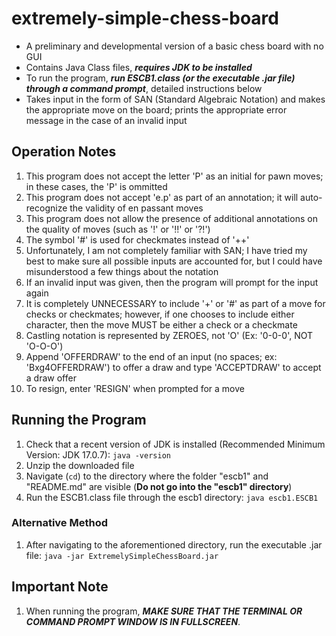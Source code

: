 # extremely-simple-chess-board
 - A preliminary and developmental version of a basic chess board with no GUI
 - Contains Java Class files, ***requires JDK to be installed***
 - To run the program, ***run ESCB1.class (or the executable .jar file) through a command prompt***, detailed instructions below
 - Takes input in the form of SAN (Standard Algebraic Notation) and makes the appropriate move on the board; prints the appropriate error message in the case of an invalid input
## Operation Notes
1) This program does not accept the letter 'P' as an initial for pawn moves; in these cases, the 'P' is ommitted
2) This program does not accept 'e.p' as part of an annotation; it will auto-recognize the validity of en passant moves
3) This program does not allow the presence of additional annotations on the quality of moves (such as '!' or '!!' or '?!')
4) The symbol '#' is used for checkmates instead of '++'
5) Unfortunately, I am not completely familiar with SAN; I have tried my best to make sure all possible inputs are accounted for, but I could have misunderstood a few things about the notation
6) If an invalid input was given, then the program will prompt for the input again
7) It is completely UNNECESSARY to include '+' or '#' as part of a move for checks or checkmates; however, if one chooses to include either character, then the move MUST be either a check or a checkmate
8) Castling notation is represented by ZEROES, not 'O' (Ex: '0-0-0', NOT 'O-O-O')
9) Append 'OFFERDRAW' to the end of an input (no spaces; ex: 'Bxg4OFFERDRAW') to offer a draw and type 'ACCEPTDRAW' to accept a draw offer
10) To resign, enter 'RESIGN' when prompted for a move
## Running the Program
1) Check that a recent version of JDK is installed (Recommended Minimum Version: JDK 17.0.7): `java -version`
2) Unzip the downloaded file
3) Navigate (`cd`) to the directory where the folder "escb1" and "README.md" are visible (**Do not go into the "escb1" directory**)
4) Run the ESCB1.class file through the escb1 directory: `java escb1.ESCB1`
### Alternative Method
1) After navigating to the aforementioned directory, run the executable .jar file: `java -jar ExtremelySimpleChessBoard.jar`
## Important Note 
1) When running the program, ***MAKE SURE THAT THE TERMINAL OR COMMAND PROMPT WINDOW IS IN FULLSCREEN***. 